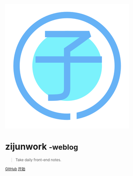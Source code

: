 
![logo](_media/icon.svg)

# zijunwork <small>-weblog

> Take daily front-end notes.

[GitHub](https://github.com/zijunwork/weblog/)
[开始](/home)
